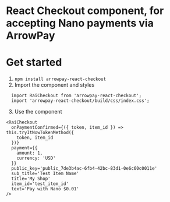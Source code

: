 # React Checkout component, for accepting Nano payments via ArrowPay

# Get started

1. `npm install arrowpay-react-checkout`
2. Import the component and styles

  ```
    import RaiCheckout from 'arrowpay-react-checkout';
    import 'arrowpay-react-checkout/build/css/index.css';
  ```

3. Use the component

  ```
  <RaiCheckout
    onPaymentConfirmed={({ token, item_id }) => this.tryItNowTokenMethod({
      token, item_id
    })}
    payment={{
      amount: 1,
      currency: 'USD'
    }}
    public_key='public_7de3b4ac-6fb4-42bc-83d1-0e6c60c0011e'
    sub_title='Test Item Name'
    title='My Shop'
    item_id='test_item_id'
    text='Pay with Nano $0.01'
  />
  ```
